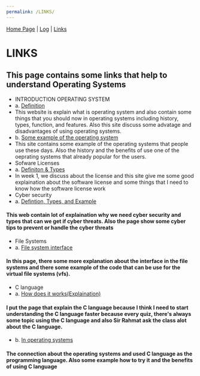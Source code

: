 ```yaml
---
permalink: /LINKS/
---
```


[Home Page](https://github.com/reynaldi08/os212) | [Log](TXT/mylog.txt) | [Links](https://reynaldi08.github.io/os212/LINKS)

# LINKS
## This page contains some links that help to understand Operating Systems

*  INTRODUCTION OPERATING SYSTEM
  * a. [Definition](https://www.guru99.com/operating-system-tutorial.html)
  * This website is explain what is operating system and also contain some things that you should now in operating systems including history, types, function, and features. Also this site discuss some advatage and disadvantages of using operating systems.
  * b. [Some example of the operating system](https://edu.gcfglobal.org/en/computerbasics/understanding-operating-systems/1/)
  * This site contains some example of the operating systems that people use these days. Also the history and the benefits of use one of the oeprating systems that already popular for the users.
*  Sofware Licenses
  * a. [Definiton & Types](https://snyk.io/learn/what-is-a-software-license/)
  * In week 1, we discuss about the license and this site give me some good explaination about the software license and some things that I need to know how the software license work 
*  Cyber security
  * a. [Defintion, Types, and Example](https://www.kaspersky.com/resource-center/definitions/what-is-cyber-security)
   #### This web contain lot of explaination why we need cyber security and types that can we get if cyber threats. Also the page show some cyber tips to prevent or handle the cyber threats
*  File Systems
  * a. [File system interface](https://www.netbsd.org/docs/internals/en/chap-file-system.html)
   #### In this page, there some more explanation about the interface in the file systems and there some example of the code that can be use for the virtual file systems (vfs).
*  C language
  * a. [How does it works(Explaination)](https://www.programiz.com/c-programming)
  #### I put the page that explain the C language because I think I need to start understanding the C language faster because every quiz, there's always some topic using the C language and also Sir Rahmat ask the class alot about the C language.
  * b. [In operating systems](https://www.guru99.com/c-programming-language.html#:~:text='C'%20language%20is%20widely%20used,using%20'C'%20programming%20language.)
  #### The connection about the operating systems and used C language as the programming language. Also some example how to try it and the benefits of using C language
